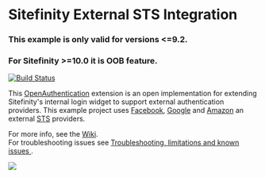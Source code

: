 Sitefinity External STS Integration
=======

### This example is only valid for versions <=9.2. 
### For Sitefinity >=10.0 it is OOB feature.

[![Build Status](http://sdk-jenkins-ci.cloudapp.net/buildStatus/icon?job=Telerik.Sitefinity.Samples.ExternalSTSIntegration.CI)](http://sdk-jenkins-ci.cloudapp.net/job/Telerik.Sitefinity.Samples.ExternalSTSIntegration.CI/)

This [OpenAuthentication](https://nuget.org/packages/DotNetOpenAuth.AspNet) extension is an open implementation for extending Sitefinity's internal login widget to support external authentication providers. This example project uses [Facebook](http://www.facebook.com), [Google](http://www.google.com) and [Amazon](http://www.amazon.com) an external [STS](http://en.wikipedia.org/wiki/Security_Token_Service) providers. 

For more info, see the [Wiki](https://github.com/Sitefinity/Sitefinity-External-STS-Integration/wiki).  
For troubleshooting issues see [Troubleshooting, limitations and known issues ](https://github.com/Sitefinity/Sitefinity-External-STS-Integration/wiki/Troubleshooting,-limitations-and-known-issues). 

![](https://raw.github.com/Sitefinity/Sitefinity-External-STS-Integration/master/DocumentationImages/LoginForm.png)
